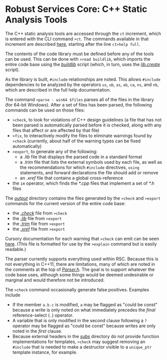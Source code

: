 # Robust Services Core: C++ Static Analysis Tools

The C++ static analysis tools are accessed through the `ct` increment,
which is entered with the CLI command `>ct`.  The commands available
in that increment are described [here](/output/help.cli.txt),
starting after the line `ct>help full`.

The contents of the code library must be defined before any of the tools
can be used. This can be done with `>read buildlib`, which imports the
entire code base using the [*buildlib*](/input/buildlib.txt) script (which,
in turn, uses the [*lib.create*](/input/lib.create.txt) script).

As the library is built, `#include` relationships are noted.  This allows
`#include` dependencies to be analyzed by the operators `us`, `ub`, `as`,
`ab`, `ca`, `ns`, and `nb`, which are described in the full help documentation.

The command `>parse - win64 $files` parses all of the files in the library
(for 64-bit Windows).  After a set of files has been parsed, the following
commands can be used on those files:

* `>check`, to look for violations of C++ design guidelines (a file that
has not been parsed is automatically parsed before it is checked, along
with any files that affect or are affected by that file)
* `>fix`, to interactively modify the files to eliminate warnings found by
`>check` (currently, about half of the warning types can be fixed automatically)
* `>export`, to generate any of the following:
   * a *.lib* file that displays the parsed code in a standard format
   * a *.trim* file that lists the external symbols used by each file, as well
   as the recommendations for which `#include` directives, `using` statements,
   and forward declarations the file should add or remove
   * an *.xref* file that contains a global cross-reference
* the `im` operator, which finds the *\*.cpp* files that implement a set of *\*.h* files

The [*output*](/output) directory contains the files generated by the `>check`
and `>export` commands for the current version of the entire code base:

* the [*.check*](/output/rsc.check.txt) file from `>check`
* the [*.lib*](/output/rsc.lib.txt) file from `>export`
* the [*.trim*](/output/rsc.trim.txt) file from `>export`
* the [*.xref*](/output/rsc.xref.txt) file from `>export`

Cursory documentation for each warning that `>check` can emit can be seen
[here](/help/cppcheck.txt).  (This file is formatted for use by the `>explain`
command but is easily readable.)

The parser currently supports everything used within RSC.  Because this is
not everything in C++11, there are limitations, many of which are noted in the
comments at the top of [*Parser.h*](/ct/Parser.h).  The goal is to support
whatever the code base uses, although some things would be deemed undesirable
or marginal and would therefore not be introduced.

The `>check` command occasionally generate false positives.  Examples include

* If the member `a.b.c` is modified, `a` may be flagged as "could be const" because
a write is only noted on what immediately precedes the *final* reference-select (`.`)
operator.
* A variable that is only modified in the second clause following a `?` operator may
be flagged as "could be const" because writes are only noted in the *first* clause.
* Because external headers in the [*subs*](/subs) directory do not provide function
implementations for templates, `>check` may suggest removing an `#include` that is
needed to make a destructor visible to a `unique_ptr` template instance, for example.
